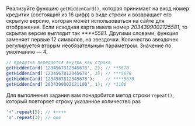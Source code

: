 
Реализуйте функцию `getHiddenCard()`, которая принимает на вход номер кредитки (состоящий из 16 цифр) в виде строки и возвращает его скрытую версию, которая может использоваться на сайте для отображения. Если исходная карта имела номер *2034399002125581*,  то скрытая версия выглядит так *\*\*\*\*5581*. Другими словами, функция заменяет первые 12 символов, на звездочки. Количество звездочек регулируется вторым необязательным параметром. Значение по умолчанию — 4.

```javascript
// Кредитка передается внутрь как строка
getHiddenCard('1234567812345678', 2); // **5678
getHiddenCard('1234567812345678', 3); // ***5678
getHiddenCard('1234567812345678');    // ****5678
getHiddenCard('2034399002121100', 1); // *1100
```

Для выполнения задания вам понадобится метод строки `repeat()`, который повторяет строку указанное количество раз

```javascript
'+'.repeat(5); // +++++
'o'.repeat(3); // ooo
```
